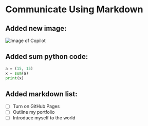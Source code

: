 # Communicate Using Markdown

## Added new image:
![Image of Copilot](https://news.microsoft.com/wp-content/uploads/prod/sites/191/2023/03/1200x630-GitHub-Blog_Banner-Light-1-1-1-800x533.jpg)

## Added sum python code:

``` python
a = (15, 15)
x = sum(a)
print(x)
```
## Added markdown list:

- [ ] Turn on GitHub Pages
- [ ] Outline my portfolio
- [ ] Introduce myself to the world
